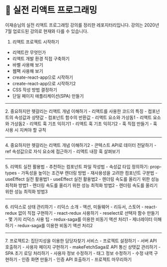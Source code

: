 # 🚀 실전 리액트 프로그래밍

이재승님의 실전 리액트 프로그래밍 강의를 정리한 레포지터리입니다. 
강의는 2020년 7월 업로드된 강의로 현재와 다를 수 있습니다.

1. 리액트 프로젝트 시작하기
- 리액트란 무엇인가
- 리액트 개발 환경 직접 구축하기
- 바벨 사용해 보기
- 웹팩 사용해 보기
- create-react-app으로 시작하기
- create-react-app으로 시작하기2
- CSS 작성 방법 결정하기
- 단일 페이지 애플리케이션(SPA) 만들기
<hr/>
2. 중요하지만 헷갈리는 리액트 개념 이해하기
- 리액트를 사용한 코드의 특징
- 컴포넌트의 속성값과 상탯값
- 컴포넌트 함수의 반환값
- 리액트 요소와 가상돔1
- 리액트 요소와 가상돔2
- 리액트 훅 기초 익히기1
- 리액트 훅 기초 익히기2
- 훅 직접 만들기
- 훅 사용 시 지켜야 할 규칙
<hr/>
4. 중요하지만 헷갈리는 리액트 개념 이해하기2
- 콘텍스트 API로 데이터 전달하기
- ref 속성값으로 자식 요소에 접근하기
- 리액트 내장 훅 살펴보기
<hr/>
5. 리액트 실전 활용법
- 추천하는 컴포넌트 파일 작성법
- 속성값 타입 정의하기: prop-types
- 가독성을 높이는 조건부 렌더링 방법
- 재사용성을 고려한 컴포넌트 구분법
- useEffect 실전 활용법1
- useEffect 실전 활용법2
- 렌더링 속도를 올리기 위한 성능 최적화 방법1
- 렌더링 속도를 올리기 위한 성능 최적화 방법2
- 렌더링 속도를 올리기 위한 성능 최적화 방법3
<hr/>
6. 리덕스로 상태 관리하기
- 리덕스 소개
- 액션, 미들웨어
- 리듀서, 스토어
- react-redux 없이 직접 구현하기
- react-redux 사용하기
- reselect로 선택자 함수 만들기
- 몇 가지 리덕스 사용 팁
- redux-saga를 이용한 비동기 액션 처리1
- 제너레이터 이해하기
- redux-saga를 이용한 비동기 액션 처리2
<hr/>
7. 프로젝트2: 집단지성을 이용한 담당자찾기 서비스
- 프로젝트 설정하기
- 서버 API 호출하기
- 사용자 페이지 구현하기
- makeFetchSaga로 API 통신 상탯값 관리하기
- SPA 초기 로딩 처리하기
- 사용자 정보 수정하기
- 태그 정보 수정하기
- 수정 내역 구현하기
- 인증 화면 만들기
- 인증 API 호출하기
- 프로젝트 마무리하기